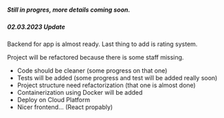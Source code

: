 ##### Still in progres, more details coming soon. #####
##### 02.03.2023 Update #####
Backend for app is almost ready. Last thing to add is rating system.
  
Project will be refactored because there is some staff missing. 
- Code should be cleaner (some progress on that one)
- Tests will be added (some progress and test will be added really soon)
- Project structure need refactorization (that one is almost done)
- Containerization using Docker will be added
- Deploy on Cloud Platform 
- Nicer frontend... (React propably)
